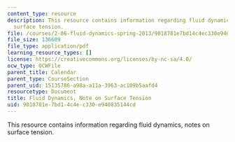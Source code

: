 ```yaml
---
content_type: resource
description: This resource contains information regarding fluid dynamics, notes on
  surface tension.
file: /courses/2-06-fluid-dynamics-spring-2013/9018781e7bd14c4ec330e940835144cd_MIT2_06S13_notes_st.pdf
file_size: 136609
file_type: application/pdf
learning_resource_types: []
license: https://creativecommons.org/licenses/by-nc-sa/4.0/
ocw_type: OCWFile
parent_title: Calendar
parent_type: CourseSection
parent_uid: 15135786-a98a-a11a-3963-ac109b5aafd4
resourcetype: Document
title: Fluid Dynamics, Note on Surface Tension
uid: 9018781e-7bd1-4c4e-c330-e940835144cd
---
```

This resource contains information regarding fluid dynamics, notes on surface tension.